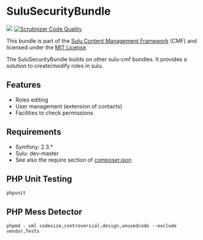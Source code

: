 SuluSecurityBundle
=================
[![](https://travis-ci.org/sulu-cmf/SuluSecurityBundle.png)](https://travis-ci.org/sulu-cmf/SuluSecurityBundle)
[![Scrutinizer Code Quality](https://scrutinizer-ci.com/g/sulu-cmf/SuluSecurityBundle/badges/quality-score.png?s=ac25ffe49e2a961abc6e4c978f5f8e52e55410ff)](https://scrutinizer-ci.com/g/sulu-cmf/SuluSecurityBundle/)

This bundle is part of the [Sulu Content Management Framework](https://github.com/sulu-cmf/sulu-standard) (CMF) and licensed under the [MIT License](https://github.com/sulu-cmf/SuluSecurityBundle/blob/develop/LICENSE).

The SuluSecurityBundle builds on other sulu-cmf bundles. It provides a solution to create/modify roles in sulu.

## Features

* Roles editing
* User management (extension of contacts)
* Facilities to check permissions

## Requirements

* Symfony: 2.3.*
* Sulu: dev-master
* See also the require section of [composer.json](https://github.com/sulu-cmf/SuluSecurityBundle/blob/develop/composer.json)

## PHP Unit Testing

    phpunit

## PHP Mess Detector

    phpmd . xml codesize,controversial,design,unusedcode --exclude vendor,Tests

